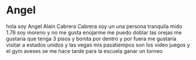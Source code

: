 # Angel
hola soy Angel Alain Cabrera Cabrera
soy un una persona tranquila mido 1.78 soy moreno y no me gusta enojarme
me puedo doblar las orejas 
me gustaria que tenga 3 pisos y bonita por dentro y por fuera 
me gustaria visitar a estados unidos y las vegas
mis pasatiempos son los video juegos y el gym
aveses se me hace tarde para la escuela
ganar un torneo 
